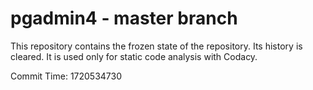 # pgadmin4 - master branch

This repository contains the frozen state of the repository.
Its history is cleared. It is used only for static code
analysis with Codacy.

Commit Time: 1720534730
